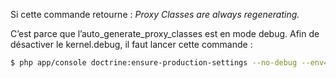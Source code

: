 Si cette commande retourne : *Proxy Classes are always regenerating.*

C’est parce que l’auto_generate_proxy_classes est en mode debug. Afin de désactiver le kernel.debug, il faut lancer cette commande :
```sh
$ php app/console doctrine:ensure-production-settings --no-debug --env=prod
```